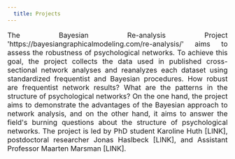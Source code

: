 ```yaml
---
  title: Projects
---
```

  
<p style="font-size:medium;text-align:justify"> The Bayesian Re-analysis Project 'https://bayesiangraphicalmodeling.com/re-analysis/' aims to assess the robustness of psychological networks. To achieve this goal, the project collects the data used in published cross-sectional network analyses and reanalyzes each dataset using standardized frequentist and Bayesian procedures. How robust are frequentist network results? What are the patterns in the structure of psychological networks? On the one hand, the project aims to demonstrate the advantages of the Bayesian approach to network analysis, and on the other hand, it aims to answer the field's burning questions about the structure of psychological networks. The project is led by PhD student Karoline Huth [LINK], postdoctoral researcher Jonas Haslbeck [LINK], and Assistant Professor Maarten Marsman [LINK].</p>
  
